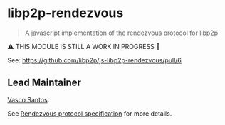 # libp2p-rendezvous

> A javascript implementation of the rendezvous protocol for libp2p

⚠️ THIS MODULE IS STILL A WORK IN PROGRESS 🚧

See: https://github.com/libp2p/js-libp2p-rendezvous/pull/6

## Lead Maintainer

[Vasco Santos](https://github.com/vasco-santos).

See [Rendezvous protocol specification] for more details.

[Rendezvous protocol specification]: https://github.com/libp2p/specs/blob/master/rendezvous/README.md

